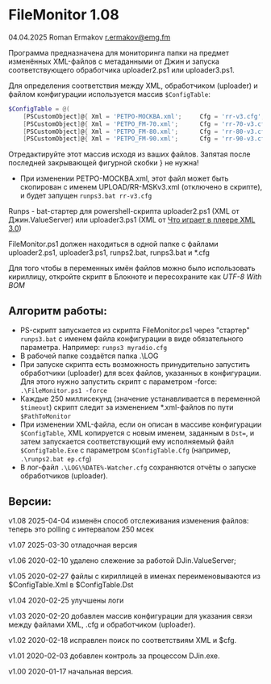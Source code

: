 FileMonitor 1.08
==================
04.04.2025 Roman Ermakov <r.ermakov@emg.fm>

Программа предназначена для мониторинга папки на предмет изменённых XML-файлов с метаданными от Джин и запуска соответствующего обработчика uploader2.ps1 или uploader3.ps1.

Для определения соответствия между XML, обработчиком (uploader) и файлом конфигурации используется массив `$ConfigTable`:
```powershell
$ConfigTable = @(
    [PSCustomObject]@{ Xml = 'РЕТРО-МОСКВА.xml';     Cfg = 'rr-v3.cfg';           Dst = 'RR-MSKv3.xml';        Exe = '.\runps3.bat' },
    [PSCustomObject]@{ Xml = 'РЕТРО_FM-70.xml';      Cfg = 'rr-70-v3.cfg';        Dst = 'RR-INTERNET_1v3.xml'; Exe = '.\runps3.bat' },
    [PSCustomObject]@{ Xml = 'РЕТРО_FM-80.xml';      Cfg = 'rr-80-v3.cfg';        Dst = 'RR-INTERNET_2v3.xml'; Exe = '.\runps3.bat' },
    [PSCustomObject]@{ Xml = 'РЕТРО_FM-90.xml';      Cfg = 'rr-90-v3.cfg';        Dst = 'RR-INTERNET_3v3.xml'; Exe = '.\runps3.bat' },

```
Отредактируйте этот массив исходя из ваших файлов. Запятая после последней закрывающей фигурной скобки } не нужна!

* При изменении РЕТРО-МОСКВА.xml, этот файл может быть скопирован с именем UPLOAD/RR-MSKv3.xml (отключено в скрипте), и будет запущен `runps3.bat rr-v3.cfg`

Runps - bat-стартер для powershell-скрипта uploader2.ps1 (XML от Джин.ValueServer) или uploader3.ps1 (XML от
[Что играет в плеере XML 3.0](https://redmine.digispot.ru/projects/digispot/wiki/%D0%A7%D1%82%D0%BE_%D0%B8%D0%B3%D1%80%D0%B0%D0%B5%D1%82_%D0%B2_%D0%BF%D0%BB%D0%B5%D0%B5%D1%80%D0%B5_%D0%B2_%D0%B2%D0%B8%D0%B4%D0%B5_XML_v_3_0 ))

FileMonitor.ps1 должен находиться в одной папке с файлами uploader2.ps1, uploader3.ps1, runps2.bat, runps3.bat и *.cfg

Для того чтобы в переменных имён файлов можно было использовать кириллицу, откройте скрипт в Блокноте и пересохраните как *UTF-8 With BOM*

Алгоритм работы:
----------------

* PS-скрипт запускается из скрипта FileMonitor.ps1 через "стартер" `runps3.bat` с именем файла конфигурации в виде обязательного параметра. Например: `runps3 myradio.cfg`
* В рабочей папке создаётся папка .\LOG
* При запуске скрипта есть возможность принудительно запустить обработчики (uploader) для всех файлов, указанных в конфигурации. Для этого нужно запустить скрипт с параметром -force: `.\FileMonitor.ps1 -force`
* Каждые 250 миллисекунд (значение устанавливается в переменной `$timeout`) скрипт следит за изменением *.xml-файлов по пути `$PathToMonitor`
* При изменении XML-файла, если он описан в массиве конфигурации `$ConfigTable`, XML копируется с новым именем, заданным в `Dst=`, и затем запускается соответствующий ему исполняемый файл `$ConfigTable.Exe` с параметром `$ConfigTable.Cfg` (например, `.\runps2.bat ep.cfg`)
* В лог-файл `.\LOG\%DATE%-Watcher.cfg` сохраняются отчёты о запуске обработчиков (uploader).

Версии:
-------
v1.08 2025-04-04 изменён способ отслеживания изменения файлов: теперь это polling с интервалом 250 мсек

v1.07 2025-03-30 отладочная версия

v1.06 2020-02-10 удалено слежение за работой DJin.ValueServer; 

v1.05 2020-02-27 файлы с кириллицей в именах переименовываются из $ConfigTable.Xml в $ConfigTable.Dst

v1.04 2020-02-25 улучшены логи

v1.03 2020-02-20 добавлен массив конфигурации для указания связи между файлами XML, .cfg и обработчиком (uploader).

v1.02 2020-02-18 исправлен поиск по соответствиям XML и $cfg.

v1.01 2020-02-03 добавлен контроль за процессом DJin.exe.

v1.00 2020-01-17 начальная версия.
